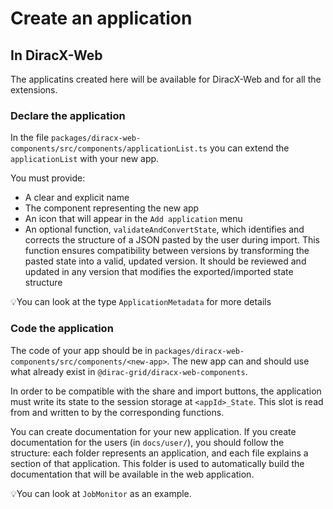 # Create an application

## In DiracX-Web

The applicatins created here will be available for DiracX-Web and for all the extensions.

### Declare the application

In the file `packages/diracx-web-components/src/components/applicationList.ts` you can extend the `applicationList` with your new app. 

You must provide: 
- A clear and explicit name
- The component representing the new app 
- An icon that will appear in the `Add application` menu
- An optional function, `validateAndConvertState`, which identifies and corrects the structure of a JSON pasted by the user during import. This function ensures compatibility between versions by transforming the pasted state into a valid, updated version. It should be reviewed and updated in any version that modifies the exported/imported state structure

💡You can look at the type `ApplicationMetadata` for more details

### Code the application

The code of your app should be in `packages/diracx-web-components/src/components/<new-app>`. The new app can and should use what already exist in `@dirac-grid/diracx-web-components`. 

In order to be compatible with the share and import buttons, the application must write its state to the session storage at `<appId>_State`. This slot is read from and written to by the corresponding functions.

You can create documentation for your new application. If you create documentation for the users (in `docs/user/`), you should follow the structure: each folder represents an application, and each file explains a section of that application. This folder is used to automatically build the documentation that will be available in the web application.

💡You can look at `JobMonitor` as an example.